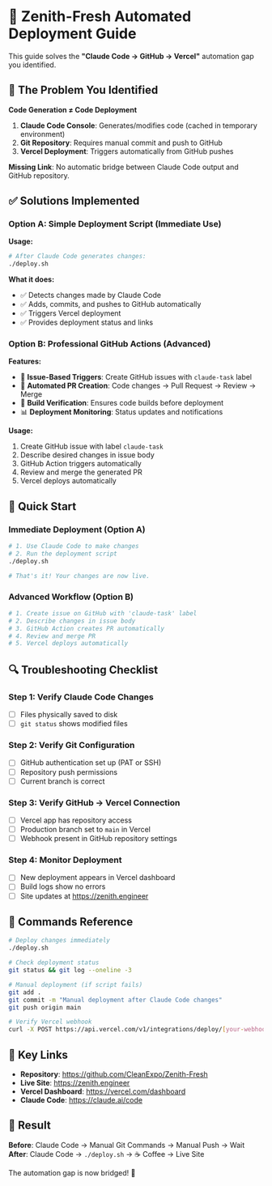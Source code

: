 # 🚀 Zenith-Fresh Automated Deployment Guide

This guide solves the **"Claude Code → GitHub → Vercel"** automation gap you identified.

## 🔧 The Problem You Identified

**Code Generation ≠ Code Deployment**

1. **Claude Code Console**: Generates/modifies code (cached in temporary environment)
2. **Git Repository**: Requires manual commit and push to GitHub  
3. **Vercel Deployment**: Triggers automatically from GitHub pushes

**Missing Link**: No automatic bridge between Claude Code output and GitHub repository.

## ✅ Solutions Implemented

### Option A: Simple Deployment Script (Immediate Use)

**Usage:**
```bash
# After Claude Code generates changes:
./deploy.sh
```

**What it does:**
- ✅ Detects changes made by Claude Code
- ✅ Adds, commits, and pushes to GitHub automatically  
- ✅ Triggers Vercel deployment
- ✅ Provides deployment status and links

### Option B: Professional GitHub Actions (Advanced)

**Features:**
- 🎯 **Issue-Based Triggers**: Create GitHub issues with `claude-task` label
- 🔄 **Automated PR Creation**: Code changes → Pull Request → Review → Merge
- 🧪 **Build Verification**: Ensures code builds before deployment
- 📊 **Deployment Monitoring**: Status updates and notifications

**Usage:**
1. Create GitHub issue with label `claude-task`
2. Describe desired changes in issue body
3. GitHub Action triggers automatically
4. Review and merge the generated PR
5. Vercel deploys automatically

## 🚀 Quick Start

### Immediate Deployment (Option A)
```bash
# 1. Use Claude Code to make changes
# 2. Run the deployment script
./deploy.sh

# That's it! Your changes are now live.
```

### Advanced Workflow (Option B)
```bash
# 1. Create issue on GitHub with 'claude-task' label
# 2. Describe changes in issue body
# 3. GitHub Action creates PR automatically
# 4. Review and merge PR
# 5. Vercel deploys automatically
```

## 🔍 Troubleshooting Checklist

### Step 1: Verify Claude Code Changes
- [ ] Files physically saved to disk
- [ ] `git status` shows modified files

### Step 2: Verify Git Configuration
- [ ] GitHub authentication set up (PAT or SSH)
- [ ] Repository push permissions
- [ ] Current branch is correct

### Step 3: Verify GitHub → Vercel Connection
- [ ] Vercel app has repository access
- [ ] Production branch set to `main` in Vercel
- [ ] Webhook present in GitHub repository settings

### Step 4: Monitor Deployment
- [ ] New deployment appears in Vercel dashboard
- [ ] Build logs show no errors
- [ ] Site updates at https://zenith.engineer

## 🎯 Commands Reference

```bash
# Deploy changes immediately
./deploy.sh

# Check deployment status
git status && git log --oneline -3

# Manual deployment (if script fails)
git add .
git commit -m "Manual deployment after Claude Code changes"
git push origin main

# Verify Vercel webhook
curl -X POST https://api.vercel.com/v1/integrations/deploy/[your-webhook-id]
```

## 🔗 Key Links

- **Repository**: https://github.com/CleanExpo/Zenith-Fresh
- **Live Site**: https://zenith.engineer  
- **Vercel Dashboard**: https://vercel.com/dashboard
- **Claude Code**: https://claude.ai/code

## 🎉 Result

**Before**: Claude Code → Manual Git Commands → Manual Push → Wait  
**After**: Claude Code → `./deploy.sh` → ☕ Coffee → Live Site

The automation gap is now bridged! 🌉